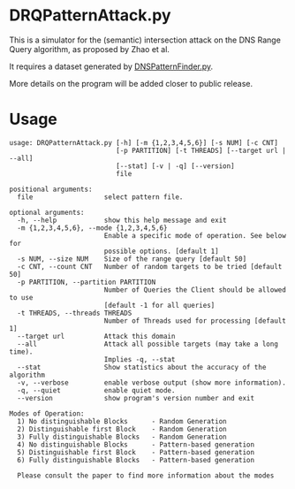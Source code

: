 DRQPatternAttack.py
===================

This is a simulator for the (semantic) intersection attack on the DNS Range
Query algorithm, as proposed by Zhao et al.

It requires a dataset generated by [DNSPatternFinder.py](https://github.com/Semantic-IA/DNSPatternFinder).

More details on the program will be added closer to public release.

# Usage

    usage: DRQPatternAttack.py [-h] [-m {1,2,3,4,5,6}] [-s NUM] [-c CNT]
                               [-p PARTITION] [-t THREADS] [--target url | --all]
                               [--stat] [-v | -q] [--version]
                               file

    positional arguments:
      file                  select pattern file.

    optional arguments:
      -h, --help            show this help message and exit
      -m {1,2,3,4,5,6}, --mode {1,2,3,4,5,6}
                            Enable a specific mode of operation. See below for
                            possible options. [default 1]
      -s NUM, --size NUM    Size of the range query [default 50]
      -c CNT, --count CNT   Number of random targets to be tried [default 50]
      -p PARTITION, --partition PARTITION
                            Number of Queries the Client should be allowed to use
                            [default -1 for all queries]
      -t THREADS, --threads THREADS
                            Number of Threads used for processing [default 1]
      --target url          Attack this domain
      --all                 Attack all possible targets (may take a long time).
                            Implies -q, --stat
      --stat                Show statistics about the accuracy of the algorithm
      -v, --verbose         enable verbose output (show more information).
      -q, --quiet           enable quiet mode.
      --version             show program's version number and exit

    Modes of Operation:
      1) No distinguishable Blocks 		- Random Generation
      2) Distinguishable first Block 	- Random Generation
      3) Fully distinguishable Blocks 	- Random Generation
      4) No distinguishable Blocks 		- Pattern-based generation
      5) Distinguishable first Block 	- Pattern-based generation
      6) Fully distinguishable Blocks 	- Pattern-based generation

      Please consult the paper to find more information about the modes
